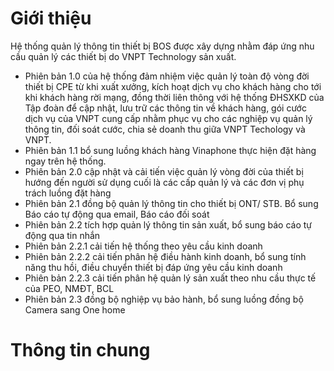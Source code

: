 # Giới thiệu
Hệ thống quản lý thông tin thiết bị BOS được xây dựng nhằm đáp ứng nhu cầu quản lý các thiết bị do VNPT Technology sản xuất. 
- Phiên bản 1.0 của hệ thống đảm nhiệm việc quản lý toàn độ vòng đời thiết bị CPE từ khi xuất xưởng, kích hoạt dịch vụ cho khách hàng cho tới khi khách hàng rời mạng, đồng thời liên thông với hệ thống ĐHSXKD của Tập đoàn để cập nhật, lưu trữ các thông tin về khách hàng, gói cước dịch vụ của VNPT cung cấp nhằm phục vụ cho các nghiệp vụ quản lý thông tin, đối soát cước, chia sẻ doanh thu giữa VNPT Techology và VNPT. 
- Phiên bản 1.1 bổ sung luồng khách hàng Vinaphone thực hiện đặt hàng ngay trên hệ thống.
- Phiên bản 2.0 cập nhật và cải tiến việc quản lý vòng đời của thiết bị hướng đến người sử dụng cuối là các cấp quản lý và các đơn vị phụ trách luồng đặt hàng
- Phiên bản 2.1 đồng bộ quản lý thông tin cho thiết bị ONT/ STB. Bổ sung Báo cáo tự động qua email, Báo cáo đối soát
- Phiên bản 2.2 tích hợp quản lý thông tin sản xuất, bổ sung báo cáo tự động qua tin nhắn
- Phiên bản 2.2.1 cải tiến hệ thống theo yêu cầu kinh doanh
- Phiên bản 2.2.2 cải tiến phân hệ điều hành kinh doanh, bổ sung tính năng thu hồi, điều chuyển thiết bị đáp ứng yêu cầu kinh doanh
- Phiên bản 2.2.3 cải tiến phân hệ quản lý sản xuất theo nhu cầu thực tế của PEO, NMĐT, BCL
- Phiên bản 2.3 đồng bộ nghiệp vụ bảo hành, bổ sung luồng đồng bộ Camera sang One home

# Thông tin chung
